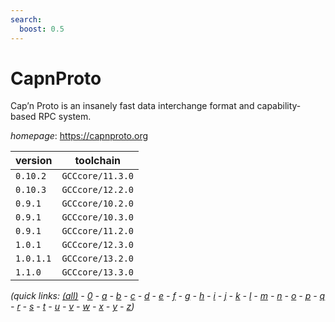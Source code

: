 ```yaml
---
search:
  boost: 0.5
---
```

# CapnProto

Cap’n Proto is an insanely fast data interchange format and capability-based RPC system.

*homepage*: <https://capnproto.org>

version | toolchain
--------|----------
``0.10.2`` | ``GCCcore/11.3.0``
``0.10.3`` | ``GCCcore/12.2.0``
``0.9.1`` | ``GCCcore/10.2.0``
``0.9.1`` | ``GCCcore/10.3.0``
``0.9.1`` | ``GCCcore/11.2.0``
``1.0.1`` | ``GCCcore/12.3.0``
``1.0.1.1`` | ``GCCcore/13.2.0``
``1.1.0`` | ``GCCcore/13.3.0``


*(quick links: [(all)](../index.md) - [0](../0/index.md) - [a](../a/index.md) - [b](../b/index.md) - [c](../c/index.md) - [d](../d/index.md) - [e](../e/index.md) - [f](../f/index.md) - [g](../g/index.md) - [h](../h/index.md) - [i](../i/index.md) - [j](../j/index.md) - [k](../k/index.md) - [l](../l/index.md) - [m](../m/index.md) - [n](../n/index.md) - [o](../o/index.md) - [p](../p/index.md) - [q](../q/index.md) - [r](../r/index.md) - [s](../s/index.md) - [t](../t/index.md) - [u](../u/index.md) - [v](../v/index.md) - [w](../w/index.md) - [x](../x/index.md) - [y](../y/index.md) - [z](../z/index.md))*

